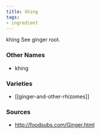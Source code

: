 ```yaml
---
title: khing
tags:
- ingredient
---
```

khing See ginger root.

### Other Names

* khing

### Varieties

* [[ginger-and-other-rhizomes]]

### Sources
* http://foodsubs.com/Ginger.html
